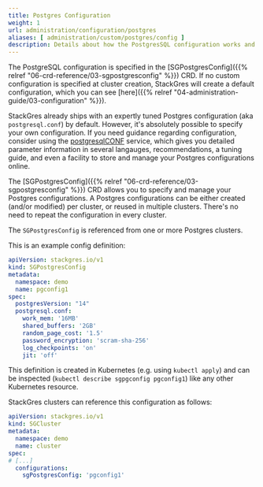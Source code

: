```yaml
---
title: Postgres Configuration
weight: 1
url: administration/configuration/postgres
aliases: [ administration/custom/postgres/config ]
description: Details about how the PostgresSQL configuration works and how to customize it.
---
```


The PostgreSQL configuration is specified in the [SGPostgresConfig]({{% relref "06-crd-reference/03-sgpostgresconfig" %}}) CRD.
If no custom configuration is specified at cluster creation, StackGres will create a default configuration, which you can see [here]({{% relref "04-administration-guide/03-configuration" %}}).

StackGres already ships with an expertly tuned Postgres configuration (aka `postgresql.conf`) by default.
However, it's absolutely possible to specify your own configuration.
If you need guidance regarding configuration, consider using the [postgresqlCONF](https://postgresqlco.nf) service, which gives you detailed parameter information in several langauges, recommendations, a tuning guide, and even a facility to store and manage your Postgres configurations online.

The [SGPostgresConfig]({{% relref "06-crd-reference/03-sgpostgresconfig" %}}) CRD allows you to specify and manage your Postgres configurations.
A Postgres configurations can be either created (and/or modified) per cluster, or reused in multiple clusters.
There's no need to repeat the configuration in every cluster.

The `SGPostgresConfig` is referenced from one or more Postgres clusters.

This is an example config definition:

```yaml
apiVersion: stackgres.io/v1
kind: SGPostgresConfig
metadata:
  namespace: demo
  name: pgconfig1
spec:
  postgresVersion: "14"
  postgresql.conf:
    work_mem: '16MB'
    shared_buffers: '2GB'
    random_page_cost: '1.5'
    password_encryption: 'scram-sha-256'
    log_checkpoints: 'on'
    jit: 'off'
```

This definition is created in Kubernetes (e.g. using `kubectl apply`) and can be inspected (`kubectl describe sgpgconfig pgconfig1`) like any other Kubernetes resource.

StackGres clusters can reference this configuration as follows:

```yaml
apiVersion: stackgres.io/v1
kind: SGCluster
metadata:
  namespace: demo
  name: cluster
spec:
# [...]
  configurations:
    sgPostgresConfig: 'pgconfig1'
```